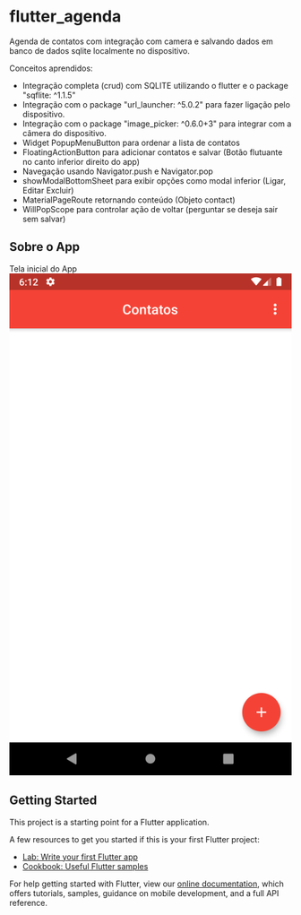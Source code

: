 # flutter_agenda

Agenda de contatos com integração com camera e salvando dados em banco de dados sqlite localmente no dispositivo.

Conceitos aprendidos:

* Integração completa (crud) com SQLITE utilizando o flutter e o package "sqflite: ^1.1.5"
* Integração com o package "url_launcher: ^5.0.2" para fazer ligação pelo dispositivo.
* Integração com o package "image_picker: ^0.6.0+3" para integrar com a câmera do dispositivo.
* Widget PopupMenuButton para ordenar a lista de contatos
* FloatingActionButton para adicionar contatos e salvar (Botão flutuante no canto inferior direito do app)
* Navegação usando Navigator.push e Navigator.pop
* showModalBottomSheet para exibir opções como modal inferior (Ligar, Editar Excluir)
* MaterialPageRoute retornando conteúdo (Objeto contact)
* WillPopScope para controlar ação de voltar (perguntar se deseja sair sem salvar)

## Sobre o App

Tela inicial do App
<img src="https://github.com/tiagomartinscc/flutter-agenda/raw/master/doc/Screenshot_1596996740.png" />


## Getting Started

This project is a starting point for a Flutter application.

A few resources to get you started if this is your first Flutter project:

- [Lab: Write your first Flutter app](https://flutter.dev/docs/get-started/codelab)
- [Cookbook: Useful Flutter samples](https://flutter.dev/docs/cookbook)

For help getting started with Flutter, view our
[online documentation](https://flutter.dev/docs), which offers tutorials,
samples, guidance on mobile development, and a full API reference.
